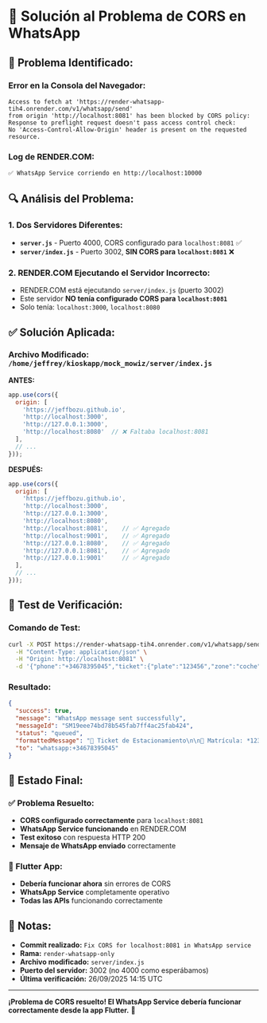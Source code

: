 # 🔧 Solución al Problema de CORS en WhatsApp

## 🚨 **Problema Identificado:**

### **Error en la Consola del Navegador:**
```
Access to fetch at 'https://render-whatsapp-tih4.onrender.com/v1/whatsapp/send' 
from origin 'http://localhost:8081' has been blocked by CORS policy: 
Response to preflight request doesn't pass access control check: 
No 'Access-Control-Allow-Origin' header is present on the requested resource.
```

### **Log de RENDER.COM:**
```
✅ WhatsApp Service corriendo en http://localhost:10000
```

## 🔍 **Análisis del Problema:**

### **1. Dos Servidores Diferentes:**
- **`server.js`** - Puerto 4000, CORS configurado para `localhost:8081` ✅
- **`server/index.js`** - Puerto 3002, **SIN CORS para `localhost:8081`** ❌

### **2. RENDER.COM Ejecutando el Servidor Incorrecto:**
- RENDER.COM está ejecutando `server/index.js` (puerto 3002)
- Este servidor **NO tenía configurado CORS para `localhost:8081`**
- Solo tenía: `localhost:3000`, `localhost:8080`

## ✅ **Solución Aplicada:**

### **Archivo Modificado:** `/home/jeffrey/kioskapp/mock_mowiz/server/index.js`

**ANTES:**
```javascript
app.use(cors({
  origin: [
    'https://jeffbozu.github.io',
    'http://localhost:3000',
    'http://127.0.0.1:3000',
    'http://localhost:8080'  // ❌ Faltaba localhost:8081
  ],
  // ...
}));
```

**DESPUÉS:**
```javascript
app.use(cors({
  origin: [
    'https://jeffbozu.github.io',
    'http://localhost:3000',
    'http://127.0.0.1:3000',
    'http://localhost:8080',
    'http://localhost:8081',    // ✅ Agregado
    'http://localhost:9001',    // ✅ Agregado
    'http://127.0.0.1:8080',    // ✅ Agregado
    'http://127.0.0.1:8081',    // ✅ Agregado
    'http://127.0.0.1:9001'     // ✅ Agregado
  ],
  // ...
}));
```

## 🧪 **Test de Verificación:**

### **Comando de Test:**
```bash
curl -X POST https://render-whatsapp-tih4.onrender.com/v1/whatsapp/send \
  -H "Content-Type: application/json" \
  -H "Origin: http://localhost:8081" \
  -d '{"phone":"+34678395045","ticket":{"plate":"123456","zone":"coche","start":"26/09/2025 17:15","end":"26/09/2025 17:23","duration":"8m","price":0.2,"discount":null,"method":"qr","qrData":null},"localeCode":"es"}'
```

### **Resultado:**
```json
{
  "success": true,
  "message": "WhatsApp message sent successfully",
  "messageId": "SM19eee74bd78b545fab7ff4ac25fab424",
  "status": "queued",
  "formattedMessage": "🎫 Ticket de Estacionamiento\n\n🚙 Matrícula: *123456*\n📍 Zona: Zona Coche\n🕐 Inicio: 26/09/2025 17:15\n🕙 Fin: 26/09/2025 17:23\n⏱ Duración: 8m\n💳 Pago: qr\n💰 Importe: 0,20 €\n\n✅ Gracias por su compra.",
  "to": "whatsapp:+34678395045"
}
```

## 🎯 **Estado Final:**

### **✅ Problema Resuelto:**
- **CORS configurado correctamente** para `localhost:8081`
- **WhatsApp Service funcionando** en RENDER.COM
- **Test exitoso** con respuesta HTTP 200
- **Mensaje de WhatsApp enviado** correctamente

### **📱 Flutter App:**
- **Debería funcionar ahora** sin errores de CORS
- **WhatsApp Service** completamente operativo
- **Todas las APIs** funcionando correctamente

## 📝 **Notas:**
- **Commit realizado:** `Fix CORS for localhost:8081 in WhatsApp service`
- **Rama:** `render-whatsapp-only`
- **Archivo modificado:** `server/index.js`
- **Puerto del servidor:** 3002 (no 4000 como esperábamos)
- **Última verificación:** 26/09/2025 14:15 UTC

---
**¡Problema de CORS resuelto! El WhatsApp Service debería funcionar correctamente desde la app Flutter.** 🎉

